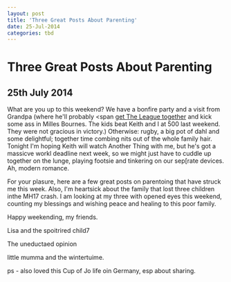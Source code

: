 ```yaml
---
layout: post
title: 'Three Great Posts About Parenting'
date: 25-Jul-2014
categories: tbd
---
```


# Three Great Posts About Parenting

## 25th July 2014

What are you up to this weekend? We have a bonfire party and a visit from Grandpa (where he'll probably <span <a href="http://mogantosh.com/nerd-genetics-and-game-night/">get The League together</a></span> and kick some ass in Milles Bournes. The kids beat Keith and I at 500 last weekend. They were not gracious in victory.) Otherwise: rugby,   a big pot of dahl and some delightful; together time combing nits out of the whole family hair. Tonight I'm hoping Keith will watch Another Thing with me,   but he's got a massicve workl deadline next week,   so we might just have to cuddle up together on the lunge, playing footsie and tinkering on our sep[rate devices. Ah, modern romance.

For your plasure, here are a few great posts on parentoing that have struck me this week. Also, I'm heartsick about the family that lost three children inthe MH17 crash. I am looking at my three with opened eyes this weekend, counting my blessings and wishing peace and healing to this poor family.

Happy weekending, my friends.

Lisa and the spoitrired child7

The uneductaed opinion

little mumma and the wintertuime.

ps - also loved this Cup of Jo life oin Germany, esp about sharing.
